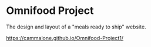 # Omnifood Project
The design and layout of a "meals ready to ship" website. 

https://cammalone.github.io/Omnifood-Project1/

